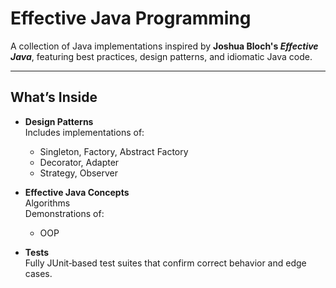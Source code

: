 # Effective Java Programming

A collection of Java implementations inspired by **Joshua Bloch's _Effective Java_**, featuring best practices, design patterns, and idiomatic Java code.

---

## What’s Inside

- **Design Patterns**  
  Includes implementations of:
  - Singleton, Factory, Abstract Factory
  - Decorator, Adapter
  - Strategy, Observer

- **Effective Java Concepts**  
  Algorithms <br>
  Demonstrations of:
  - OOP

- **Tests**  
  Fully JUnit‑based test suites that confirm correct behavior and edge cases.